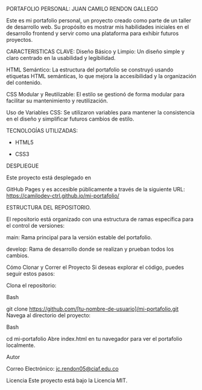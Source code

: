 PORTAFOLIO PERSONAL: JUAN CAMILO RENDON GALLEGO

Este es mi portafolio personal, un proyecto creado como parte de un taller de desarrollo web. Su propósito es mostrar mis habilidades iniciales en el desarrollo frontend y servir como una plataforma para exhibir futuros proyectos.

CARACTERISTICAS CLAVE:
Diseño Básico y Limpio: Un diseño simple y claro centrado en la usabilidad y legibilidad.

HTML Semántico: La estructura del portafolio se construyó usando etiquetas HTML semánticas, lo que mejora la accesibilidad y la organización del contenido.

CSS Modular y Reutilizable: El estilo se gestionó de forma modular para facilitar su mantenimiento y reutilización.

Uso de Variables CSS: Se utilizaron variables para mantener la consistencia en el diseño y simplificar futuros cambios de estilo.

TECNOLOGÍAS UTILIZADAS:
- HTML5

- CSS3

DESPLIEGUE

Este proyecto está desplegado en 

GitHub Pages y es accesible públicamente a través de la siguiente URL:
 https://camilodev-ctrl.github.io/mi-portafolio/



ESTRUCTURA DEL REPOSITORIO. 

El repositorio está organizado con una estructura de ramas específica para el control de versiones:

main: Rama principal para la versión estable del portafolio.

develop: Rama de desarrollo donde se realizan y prueban todos los cambios.

Cómo Clonar y Correr el Proyecto
Si deseas explorar el código, puedes seguir estos pasos:

Clona el repositorio:

Bash

git clone https://github.com/[tu-nombre-de-usuario]/mi-portafolio.git
Navega al directorio del proyecto:

Bash

cd mi-portafolio
Abre index.html en tu navegador para ver el portafolio localmente.

Autor


Correo Electrónico: jc.rendon05@ciaf.edu.co



Licencia
Este proyecto está bajo la Licencia MIT.

